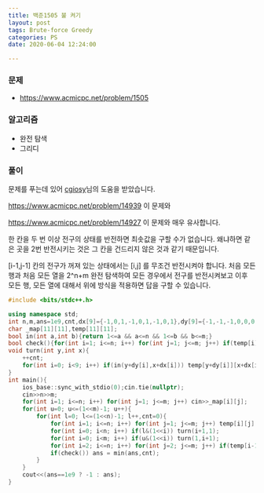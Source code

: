 ```yaml
---
title: 백준1505 불 켜기
layout: post
tags: Brute-force Greedy
categories: PS
date: 2020-06-04 12:24:00

--- 
```


###  **문제** 
* https://www.acmicpc.net/problem/1505

###  **알고리즘** 
* 완전 탐색
* 그리디

###  **풀이**
문제를 푸는데 있어 [cgiosy](https://www.acmicpc.net/user/cgiosy)님의 도움을 받았습니다.

https://www.acmicpc.net/problem/14939 이 문제와

https://www.acmicpc.net/problem/14927 이 문제와 매우 유사합니다.

한 칸을 두 번 이상 전구의 상태를 반전하면 최솟값을 구할 수가 없습니다. 왜냐하면 같은 곳을 2번 반전시키는 것은 그 칸을 건드리지 않은 것과 같기 때문입니다. 

[i-1,j-1] 칸의 전구가 꺼져 있는 상태에서는 [i,j] 를 무조건 반전시켜야 합니다. 처음 모든 행과 처음 모든 열을 2^n+m 완전 탐색하여 모든 경우에서 전구를 반전시켜보고 이후 모든 행, 모든 열에 대해서 위에 방식을 적용하면 답을 구할 수 있습니다.

```c++
#include <bits/stdc++.h>

using namespace std;
int n,m,ans=1e9,cnt,dx[9]={-1,0,1,-1,0,1,-1,0,1},dy[9]={-1,-1,-1,0,0,0,1,1,1};
char _map[11][11],temp[11][11];
bool in(int a,int b){return 1<=a && a<=n && 1<=b && b<=m;}
bool check(){for(int i=1; i<=n; i++) for(int j=1; j<=m; j++) if(temp[i][j]=='.') return 0;return 1;}
void turn(int y,int x){
    ++cnt;
    for(int i=0; i<9; i++) if(in(y+dy[i],x+dx[i])) temp[y+dy[i]][x+dx[i]] = temp[y+dy[i]][x+dx[i]] == '*' ? '.' : '*';
}
int main(){
    ios_base::sync_with_stdio(0);cin.tie(nullptr);
    cin>>n>>m;
    for(int i=1; i<=n; i++) for(int j=1; j<=m; j++) cin>>_map[i][j];
    for(int u=0; u<=(1<<m)-1; u++){
        for(int l=0; l<=(1<<n)-1; l++,cnt=0){
            for(int i=1; i<=n; i++) for(int j=1; j<=m; j++) temp[i][j] = _map[i][j];
            for(int i=0; i<n; i++) if(l&(1<<i)) turn(i+1,1);
            for(int i=0; i<m; i++) if(u&(1<<i)) turn(1,i+1);
            for(int i=2; i<=n; i++) for(int j=2; j<=m; j++) if(temp[i-1][j-1] == '.') turn(i,j);
            if(check()) ans = min(ans,cnt);
        }
    }
    cout<<(ans==1e9 ? -1 : ans);
}
```

